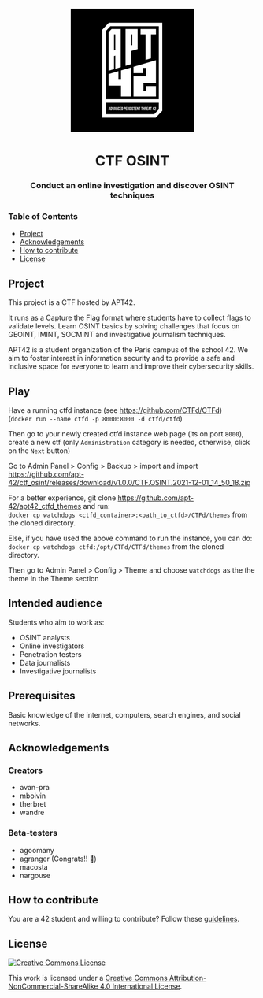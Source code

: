 <p align="center">
  <img src="assets/apt42_logo.png" alt="APT42 logo" width="250" />
</p>

<h1 align="center">
  CTF OSINT
</h1>
<h3 align="center">
  Conduct an online investigation and discover OSINT techniques
</h3>

### Table of Contents

- [Project](#project)
- [Acknowledgements](#acknowledgements)
- [How to contribute](#how-to-contribute)
- [License](#license)

## Project

This project is a CTF hosted by APT42.

It runs as a Capture the Flag format where students have to collect flags to validate levels. Learn OSINT basics by solving challenges that focus on GEOINT, IMINT, SOCMINT and investigative journalism techniques.

APT42 is a student organization of the Paris campus of the school 42. We aim to foster interest in information security and to provide a safe and inclusive space for everyone to learn and improve their cybersecurity skills.

## Play

Have a running ctfd instance (see https://github.com/CTFd/CTFd)  
(`docker run --name ctfd -p 8000:8000 -d ctfd/ctfd`)

Then go to your newly created ctfd instance web page (its on port `8000`), create a new ctf (only `Administration` category is needed, otherwise, click on the `Next` button)

Go to Admin Panel > Config > Backup > import and import https://github.com/apt-42/ctf_osint/releases/download/v1.0.0/CTF.OSINT.2021-12-01_14_50_18.zip  

For a better experience, git clone https://github.com/apt-42/apt42_ctfd_themes and run:  
`docker cp watchdogs <ctfd_container>:<path_to_ctfd>/CTFd/themes` from the cloned directory.  

Else, if you have used the above command to run the instance, you can do:  
`docker cp watchdogs ctfd:/opt/CTFd/CTFd/themes` from the cloned directory.  


Then go to Admin Panel > Config > Theme and choose `watchdogs` as the the theme in the Theme section


## Intended audience

Students who aim to work as:

- OSINT analysts
- Online investigators
- Penetration testers
- Data journalists
- Investigative journalists

## Prerequisites

Basic knowledge of the internet, computers, search engines, and social networks.

## Acknowledgements

### Creators

* avan-pra
* mboivin
* therbret
* wandre

### Beta-testers

* agoomany
* agranger (Congrats!! :1st_place_medal:)
* macosta
* nargouse

## How to contribute

You are a 42 student and willing to contribute? Follow these [guidelines](CONTRIBUTING.md).

## License

<a rel="license" href="http://creativecommons.org/licenses/by-nc-sa/4.0/"><img alt="Creative Commons License" style="border-width:0" src="https://i.creativecommons.org/l/by-nc-sa/4.0/88x31.png" /></a>

This work is licensed under a
[Creative Commons Attribution-NonCommercial-ShareAlike 4.0 International License](http://creativecommons.org/licenses/by-nc-sa/4.0/).
